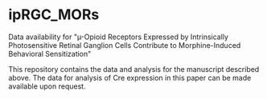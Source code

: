 # ipRGC_MORs
Data availability for "µ-Opioid Receptors Expressed by Intrinsically Photosensitive Retinal Ganglion Cells Contribute to Morphine-Induced Behavioral Sensitization"

This repository contains the data and analysis for the manuscript described above. The data for analysis of Cre expression in this paper can be made available upon request.
